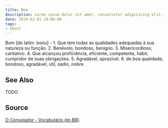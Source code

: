 ```yaml
---
title: Bom
description: Lorem ipsum dolor sit amet, consectetur adipisicing elit, sed do eiusmod tempor incididunt ut labore et dolore magna aliqua.  TODO
date: 2019-02-01 19:00:00
tags:
- about
---
```


Bom [do latim: bonu] - 1. Que tem todas as qualidades adequadas à sua natureza ou função. 2. Benévolo, bondoso, benigno. 3. Misericordioso, caritativo. 4. Que alcançou proficiência, eficiente, competente, hábil; cumpridor de suas obrigações. 5. Agradável, aprazível. 6. de boa qualidade, bondoso, agradável, útil, sadio, nobre.

## See Also
TODO

## Source
[O Consolador - Vocabulário (pt-BR)](http://www.oconsolador.com.br/linkfixo/vocabulario/principal.html)


